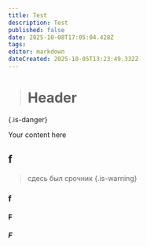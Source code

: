 ```yaml
---
title: Test
description: Test
published: false
date: 2025-10-08T17:05:04.428Z
tags: 
editor: markdown
dateCreated: 2025-10-05T13:23:49.332Z
---
```


> # Header
{.is-danger}

Your content here
## f
> сдесь был срочник
{.is-warning}
### f
#### F
##### F
<div class="table"></div>